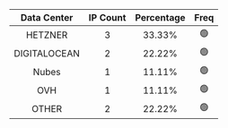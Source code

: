 | Data Center | IP Count | Percentage | Freq |
|:------------:|:--------:|:-----------:|:-----:|
| HETZNER | 3 | 33.33% | 🟢 |
| DIGITALOCEAN | 2 | 22.22% | 🟢 |
| Nubes | 1 | 11.11% | 🟢 |
| OVH | 1 | 11.11% | 🟢 |
| OTHER | 2 | 22.22% | 🟢 |